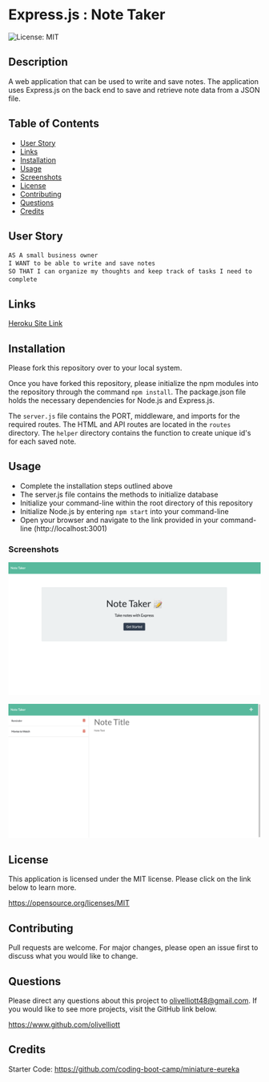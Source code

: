 # Express.js : Note Taker
![License: MIT](https://img.shields.io/badge/License-MIT-yellow.svg)

## Description
A web application that can be used to write and save notes. The application uses Express.js on the back end to save and retrieve note data from a JSON file.

## Table of Contents
- [User Story](#user-story)
- [Links](#links)
- [Installation](#installation)
- [Usage](#usage)
- [Screenshots](#screenshots)
- [License](#license)
- [Contributing](#contributing)
- [Questions](#questions)
- [Credits](#credits)

## User Story

```
AS A small business owner
I WANT to be able to write and save notes
SO THAT I can organize my thoughts and keep track of tasks I need to complete
```

## Links
[Heroku Site Link](https://peaceful-spire-76508.herokuapp.com/)


## Installation

Please fork this repository over to your local system. 

Once you have forked this repository, please initialize the npm modules into the repository through the command `npm install`. The package.json file holds the necessary dependencies for Node.js and Express.js.

The `server.js` file contains the PORT, middleware, and imports for the required routes. The HTML and API routes are located in the `routes` directory. The `helper` directory contains the function to create unique id's for each saved note.

## Usage

- Complete the installation steps outlined above
- The server.js file contains the methods to initialize database
- Initialize your command-line within the root directory of this repository
- Initialize Node.js by entering `npm start` into your command-line
- Open your browser and navigate to the link provided in your command-line (http://localhost:3001)

### Screenshots

![Index](./assets/images/index-screenshot.png)

![Note Page](./assets/images/notes-screenshot.png)

## License
This application is licensed under the MIT license. Please click on the link below to learn more.

https://opensource.org/licenses/MIT

## Contributing

Pull requests are welcome. For major changes, please open an issue first to discuss what you would like to change.

## Questions

Please direct any questions about this project to olivelliott48@gmail.com. If you would like to see more projects, visit the GitHub link below.

https://www.github.com/olivelliott


## Credits

Starter Code: https://github.com/coding-boot-camp/miniature-eureka